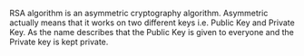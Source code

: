 RSA algorithm is an asymmetric cryptography algorithm. Asymmetric actually means that it works on two different keys i.e. 
Public Key and Private Key. As the name describes that the Public Key is given to everyone and the Private key is kept private.